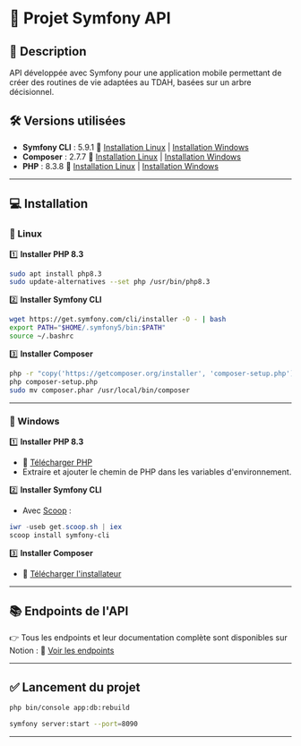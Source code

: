 # 🚀 Projet Symfony API

## 📌 Description

API développée avec Symfony pour une application mobile permettant de créer des routines de vie adaptées au TDAH, basées sur un arbre décisionnel.

## 🛠️ Versions utilisées

* **Symfony CLI** : 5.9.1
  🔗 [Installation Linux](https://symfony.com/download) | [Installation Windows](https://symfony.com/download)
* **Composer** : 2.7.7
  🔗 [Installation Linux](https://getcomposer.org/download/) | [Installation Windows](https://getcomposer.org/download/)
* **PHP** : 8.3.8
  🔗 [Installation Linux](https://www.php.net/manual/fr/install.unix.php) | [Installation Windows](https://windows.php.net/download/)

---

## 💻 Installation

### 🔹 Linux

1️⃣ **Installer PHP 8.3**

```bash
sudo apt install php8.3
sudo update-alternatives --set php /usr/bin/php8.3
```

2️⃣ **Installer Symfony CLI**

```bash
wget https://get.symfony.com/cli/installer -O - | bash
export PATH="$HOME/.symfony5/bin:$PATH"
source ~/.bashrc
```

3️⃣ **Installer Composer**

```bash
php -r "copy('https://getcomposer.org/installer', 'composer-setup.php');"
php composer-setup.php
sudo mv composer.phar /usr/local/bin/composer
```

---

### 🔹 Windows

1️⃣ **Installer PHP 8.3**

* 🔗 [Télécharger PHP](https://windows.php.net/download/)
* Extraire et ajouter le chemin de PHP dans les variables d'environnement.

2️⃣ **Installer Symfony CLI**

* Avec [Scoop](https://scoop.sh/) :

```powershell
iwr -useb get.scoop.sh | iex
scoop install symfony-cli
```

3️⃣ **Installer Composer**

* 🔗 [Télécharger l'installateur](https://getcomposer.org/download/)

---

## 📚 Endpoints de l'API

👉 Tous les endpoints et leur documentation complète sont disponibles sur Notion :
🔗 [Voir les endpoints](https://www.notion.so/Endpoints-e9e8a120ef0a4352920c79a1f08d9455)

---

## ✅ Lancement du projet

```bash
php bin/console app:db:rebuild
```

```bash
symfony server:start --port=8090
```

---

